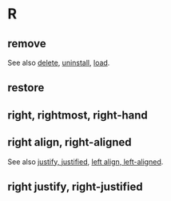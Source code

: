 # R

## remove


See also [delete](), [uninstall](), [load]().

## restore
## right, rightmost, right-hand
## right align, right-aligned

See also [justify, justified](), [left align, left-aligned]().

## right justify, right-justified

